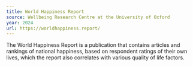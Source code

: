 ```yaml
---
title: World Happiness Report
source: Wellbeing Research Centre at the University of Oxford
year: 2024
url: https://worldhappiness.report/
---
```


The World Happiness Report is a publication that contains articles and rankings of national happiness, based on respondent ratings of their own lives, which the report also correlates with various quality of life factors.
